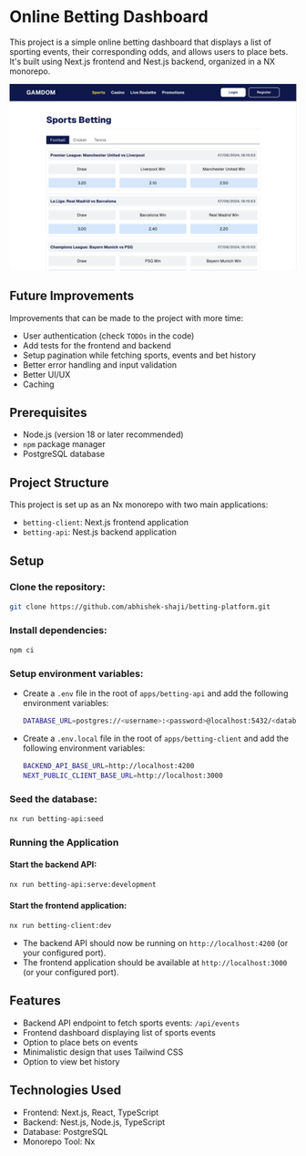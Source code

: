 # Online Betting Dashboard

This project is a simple online betting dashboard that displays a list of sporting events, their corresponding odds, and allows users to place bets. It's built using Next.js frontend and Nest.js backend, organized in a NX monorepo.

![Screenshot of the application](./docs/assets/screenshots.png)

## Future Improvements
Improvements that can be made to the project with more time:
- User authentication (check `TODOs` in the code)
- Add tests for the frontend and backend
- Setup pagination while fetching sports, events and bet history
- Better error handling and input validation
- Better UI/UX
- Caching

## Prerequisites

- Node.js (version 18 or later recommended)
- `npm` package manager
- PostgreSQL database

## Project Structure

This project is set up as an Nx monorepo with two main applications:

- `betting-client`: Next.js frontend application
- `betting-api`: Nest.js backend application

## Setup

### Clone the repository:
```bash
git clone https://github.com/abhishek-shaji/betting-platform.git
```
### Install dependencies:
```bash
npm ci
```
### Setup environment variables:
   - Create a `.env` file in the root of `apps/betting-api` and add the following environment variables:
     ```bash
     DATABASE_URL=postgres://<username>:<password>@localhost:5432/<database>
     ```
   - Create a `.env.local` file in the root of `apps/betting-client` and add the following environment variables:
     ```bash
     BACKEND_API_BASE_URL=http://localhost:4200
     NEXT_PUBLIC_CLIENT_BASE_URL=http://localhost:3000
      ```
### Seed the database:
```bash
nx run betting-api:seed
```

### Running the Application
#### Start the backend API:
```bash
nx run betting-api:serve:development
```
#### Start the frontend application:
```bash
nx run betting-client:dev
```

- The backend API should now be running on `http://localhost:4200` (or your configured port).
- The frontend application should be available at `http://localhost:3000` (or your configured port).

## Features

- Backend API endpoint to fetch sports events: `/api/events`
- Frontend dashboard displaying list of sports events
- Option to place bets on events
- Minimalistic design that uses Tailwind CSS
- Option to view bet history

## Technologies Used

- Frontend: Next.js, React, TypeScript
- Backend: Nest.js, Node.js, TypeScript
- Database: PostgreSQL
- Monorepo Tool: Nx
